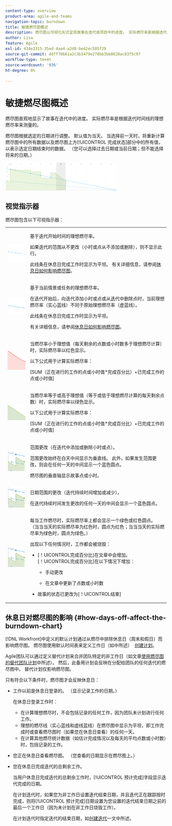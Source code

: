 ```yaml
---
content-type: overview
product-area: agile-and-teams
navigation-topic: burndown
title: 敏捷燃尽图概述
description: 燃尽图以可视化形式呈现故事在迭代或项目中的进度。 实际燃尽率是根据迭代或项目时间线的理想燃尽率测量的。
author: Lisa
feature: Agile
exl-id: 414e3315-35ed-4aa4-a2d8-be42ec585f29
source-git-commit: ddff70b61a2c3b3479e278bb3bb8628ac83f5c97
workflow-type: tm+mt
source-wordcount: '936'
ht-degree: 0%

---
```


# 敏捷燃尽图概述

燃尽图直观地显示了故事在迭代中的进度。 实际燃尽率是根据迭代时间线的理想燃尽率来测量的。

燃尽图根据选定的日期进行调整。 默认值为当天。 当选择前一天时，将重新计算燃尽图中的所有数据以及燃尽图上方[!UICONTROL 完成状态]部分中的所有值，以表示选定日期结束时的数据。 （您可以选择过去日期或当前日期；但不能选择将来的日期。）

![](assets/agile-iteration-burndown-350x88.png)

## 视觉指示器

燃尽图包含以下可视指示器：

<table style="table-layout:auto"> 
 <col> 
 <col> 
 <tbody> 
  <tr> 
   <td role="rowheader"> <img src="assets/agile-iteration-burndown-dottedblue.png" alt=""> </td> 
   <td> <p>基于迭代开始时间的理想燃尽率。</p> <p>如果迭代的范围从不更改（小时或点从不添加或删除），则不显示此行。</p> <p>此线条在休息日完成工作时显示为平坦。 有关详细信息，请参阅<a title="使用敏捷燃尽图" href="#how-days-off-affect-the-burndown-chart" class="MCXref xref">休息日如何影响燃尽图</a>。</p> </td> 
  </tr> 
  <tr> 
   <td role="rowheader"> <img src="assets/agile-iteration-burndown-solidblue.png" alt=""> </td> 
   <td> <p>基于当前情景或任务的理想燃尽率。</p> <p>在迭代开始后，向迭代添加小时或点或从迭代中删除点时，当前理想燃尽率（实心蓝线）不同于原始理想燃尽率（虚蓝线）。</p> <p>此线条在休息日完成工作时显示为平坦。</p> <p>有关详细信息，请参阅<a title="使用敏捷燃尽图" href="#how-days-off-affect-the-burndown-chart" class="MCXref xref">休息日如何影响燃尽图</a>。</p> </td> 
  </tr> 
  <tr> 
   <td role="rowheader"> <img src="assets/agile-iteration-burndown-red.png" alt=""> </td> 
   <td> <p>当燃尽率小于理想值（每天剩余的点数或小时数多于理想燃尽计算）时，实际燃尽率以红色显示。</p> <p>以下公式用于计算实际燃尽率：</p> <p>[SUM（正在进行的工作的点或小时值*完成百分比）+已完成工作的点或小时值]</p> </td> 
  </tr> 
  <tr> 
   <td role="rowheader"> <img src="assets/agile-iteration-burndown-green.png" alt=""> </td> 
   <td> <p>当燃尽率等于或高于理想值（等于或低于理想燃尽计算的每天剩余点数）时，实际燃尽率以绿色显示。</p> <p>以下公式用于计算实际燃尽率：</p> <p>[SUM（正在进行的工作的点或小时值*完成百分比）+已完成工作的点或小时值]</p> </td> 
  </tr> 
  <tr> 
   <td role="rowheader"> <img src="assets/agile-iteration-burndown-scope.png" alt=""> </td> 
   <td> <p>范围更改（在迭代中添加或删除小时或点）。</p> <p>范围更改始终在白天中间显示为垂直线。 此外，如果发生范围更改，则会在任何一天的中间显示一个蓝色圆点。</p> <p>燃尽图的垂直轴显示故事点或小时。</p> </td> 
  </tr> 
  <tr> 
   <td role="rowheader"> <img src="assets/agile-iteration-burndown-scope.png" alt=""> </td> 
   <td> <p>日期范围的更改（迭代持续时间增加或减少）。</p> <p>在迭代持续时间发生更改的任何一天的中间会显示一个蓝色圆点。</p> </td> 
  </tr> 
  <tr> 
   <td role="rowheader"> <img src="assets/agile-iteration-burndown-scope.png" alt=""> </td> 
   <td> <p>每当工作燃尽时，实际燃尽率上都会显示一个绿色或红色圆点。 （当当当天的实际燃尽率为红色时，圆点为红色；当当当天的实际燃尽率为绿色时，圆点为绿色。）</p> <p>出现以下任何情况时，工作都会被烧毁：</p> 
    <ul> 
     <li> [！UICONTROL完成百分比]在文章中会增加。<br>[！UICONTROL完成百分比]在以下情况下增加： 
      <ul> 
       <li> <p>手动更改</p> </li> 
       <li> <p>在文章中更新了点数或小时数</p> </li> 
      </ul></li>  
     <li>故事的状态已更改为[！UICONTROL结束]</li> 
    </ul> </td> 
  </tr> 
 </tbody> 
</table>

## 休息日对燃尽图的影响 {#how-days-off-affect-the-burndown-chart}

[!DNL Workfront]中定义的默认计划通过从燃尽中排除休息日（周末和假日）而影响燃尽图。 燃尽图使用默认时间表来定义工作日（如中所述）  [创建计划](../../../administration-and-setup/set-up-workfront/configure-timesheets-schedules/create-schedules.md)。

Agile团队可以通过定义替代计划来合并团队特定的非工作日（如文章[使用燃尽图的替代团队计划](../../../agile/use-scrum-in-an-agile-team/burndown/use-alt-team-schedule-burndown-charts.md)中所述）。 然后，此备用计划会反映在分配给团队的任何迭代的燃尽图中。 替代计划仅影响燃尽图。

只有符合以下条件时，燃尽图才会反映休息日：

* 工作以前是休息日登录的。 （显示记录工作的日期。）

  在休息日登录工作时：

   * 在计算理想燃尽时，不会包括记录的任何工作，因为团队未计划进行任何工作。
   * 理想的燃尽线（实心蓝线和虚线蓝线）在燃尽图中显示为平坦，即工作完成时或查看燃尽图时（如果您在休息日查看）的任何一天。
   * 在计算其他燃尽统计数据（如估计完成情况以及每天的平均点数或小时数）时，包括记录的工作。

* 您正在休息日查看燃尽图。 （您查看的日期显示在燃尽图上。）
* 您在休息日完成迭代的总剩余工作。

  当用户休息日完成迭代的总剩余工作时，[!UICONTROL 预计完成]字段显示迭代完成的日期。

  在计划迭代时，如果您为非工作日设置迭代结束日期，并且迭代正在跟踪按时完成，则将[!UICONTROL 预计完成]日期设置为您设置的迭代结束日期之前的最后一个工作日（因为未计划在非工作日烧毁工作）。

  在计划迭代时指定迭代的结束日期，如[创建迭代](../../../agile/use-scrum-in-an-agile-team/iterations/create-an-iteration.md)一文中所述。
